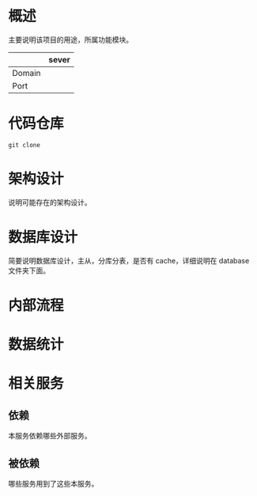 <!-- -*-coding:utf-8-*- -->

# 概述 #

主要说明该项目的用途，所属功能模块。

|        | sever |
|--------|-------|
| Domain |       |
| Port   |       |

# 代码仓库 #

``` shell
git clone
```

# 架构设计 #

说明可能存在的架构设计。

# 数据库设计 #

简要说明数据库设计，主从，分库分表，是否有 cache，详细说明在 database 文件夹下面。

# 内部流程 #

# 数据统计 #

# 相关服务 #

## 依赖 ##

本服务依赖哪些外部服务。

## 被依赖 ##

哪些服务用到了这些本服务。
